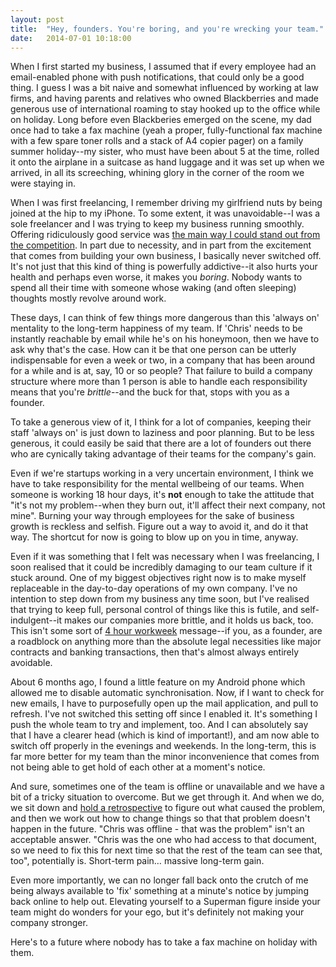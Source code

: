 ```yaml
---
layout: post
title:  "Hey, founders. You're boring, and you're wrecking your team."
date:   2014-07-01 10:18:00
---
```


When I first started my business, I assumed that if every employee had an email-enabled phone with push notifications, that could only be a good thing. I guess I was a bit naive and somewhat influenced by working at law firms, and having parents and relatives who owned Blackberries and made generous use of international roaming to stay hooked up to the office while on holiday. Long before even Blackberies emerged on the scene, my dad once had to take a fax machine (yeah a proper, fully-functional fax machine with a few spare toner rolls and a stack of A4 copier pager) on a family summer holiday--my sister, who must have been about 5 at the time, rolled it onto the airplane in a suitcase as hand luggage and it was set up when we arrived, in all its screeching, whining glory in the corner of the room we were staying in.

When I was first freelancing, I remember driving my girlfriend nuts by being joined at the hip to my iPhone. To some extent, it was unavoidable--I was a sole freelancer and I was trying to keep my business running smoothly. Offering ridiculously good service was [the main way I could stand out from the competition](http://jonlay.com/2014/05/freelancer-to-agency/). In part due to necessity, and in part from the excitement that comes from building your own business, I basically never switched off. It's not just that this kind of thing is powerfully addictive--it also hurts your health and perhaps even worse, it makes you _boring_. Nobody wants to spend all their time with someone whose waking (and often sleeping) thoughts mostly revolve around work.

These days, I can think of few things more dangerous than this 'always on' mentality to the long-term happiness of my team. If 'Chris' needs to be instantly reachable by email while he's on his honeymoon, then we have to ask why that's the case. How can it be that one person can be utterly indispensable for even a week or two, in a company that has been around for a while and is at, say, 10 or so people? That failure to build a company structure where more than 1 person is able to handle each responsibility means that you're _brittle_--and the buck for that, stops with you as a founder.

To take a generous view of it, I think for a lot of companies, keeping their staff 'always on' is just down to laziness and poor planning. But to be less generous, it could easily be said that there are a lot of founders out there who are cynically taking advantage of their teams for the company's gain.

Even if we're startups working in a very uncertain environment, I think we have to take responsibility for the mental wellbeing of our teams. When someone is working 18 hour days, it's **not** enough to take the attitude that "it's not my problem--when they burn out, it'll affect their next company, not mine". Burning your way through employees for the sake of business growth is reckless and selfish. Figure out a way to avoid it, and do it that way. The shortcut for now is going to blow up on you in time, anyway.

Even if it was something that I felt was necessary when I was freelancing, I soon realised that it could be incredibly damaging to our team culture if it stuck around. One of my biggest objectives right now is to make myself replaceable in the day-to-day operations of my own company. I've no intention to step down from my business any time soon, but I've realised that trying to keep full, personal control of things like this is futile, and self-indulgent--it makes our companies more brittle, and it holds us back, too. This isn't some sort of [4 hour workweek](http://fourhourworkweek.com/) message--if you, as a founder, are a roadblock on anything more than the absolute legal necessities like major contracts and banking transactions, then that's almost always entirely avoidable.

About 6 months ago, I found a little feature on my Android phone which allowed me to disable automatic synchronisation. Now, if I  want to check for new emails, I have to purposefully open up the  mail application, and pull to refresh. I've not switched this setting off since I enabled it. It's something I push the whole team to try and implement, too. And I can absolutely say that I have a clearer head (which is kind of important!), and am now able to switch off properly in the evenings and weekends. In the long-term, this is far more better for my team than the minor inconvenience that comes from not being able to get hold of each other at a moment's notice.

And sure, sometimes one of the team is offline or unavailable and we have a bit of a tricky situation to overcome. But we get through it. And when we do, we sit down and [hold a retrospective](http://jonlay.com/2014/06/mini-retrospectives/) to figure out what caused the problem, and then we work out how to change things so that that problem doesn't happen in the future. "Chris was offline - that was the problem" isn't an acceptable answer. "Chris was the one who had access to that document, so we need to fix this for next time so that the rest of the team can see that, too", potentially is.  Short-term pain… massive long-term gain.

Even more importantly, we can no longer fall back onto the crutch of me being always available to 'fix' something at a minute's notice by jumping back online to help out. Elevating yourself to a Superman figure inside your team might do wonders for your ego, but it's definitely not making your company stronger.

Here's to a future where nobody has to take a fax machine on holiday with them.
